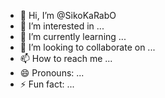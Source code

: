 - 👋 Hi, I’m @SikoKaRabO
- 👀 I’m interested in ...
- 🌱 I’m currently learning ...
- 💞️ I’m looking to collaborate on ...
- 📫 How to reach me ...
- 😄 Pronouns: ...
- ⚡ Fun fact: ...

<!---
SikoKaRabO/SikoKaRabO is a ✨ special ✨ repository because its `README.md` (this file) appears on your GitHub profile.
You can click the Preview link to take a look at your changes.
--->
